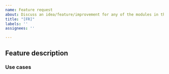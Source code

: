 ```yaml
---
name: Feature request
about: Discuss an idea/feature/improvement for any of the modules in the library
title: "[FR]"
labels: ''
assignees: ''

---
```


## Feature description
<!-- A description of the feature -->

### Use cases
<!-- Instances where this feature would be useful -->
